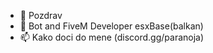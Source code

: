 - 👋 Pozdrav
- 🌱 Bot and FiveM Developer esxBase(balkan)
- 📫 Kako doci do mene (discord.gg/paranoja) 
